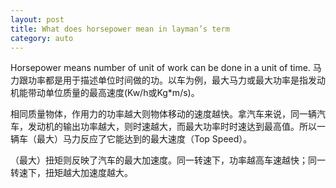 ```yaml
---  
layout: post  
title: What does horsepower mean in layman’s term  
category: auto  
---  
```


Horsepower means number of unit of work can be done in a unit of time. 马力跟功率都是用于描述单位时间做的功。以车为例，最大马力或最大功率是指发动机能带动单位质量的最高速度(Kw/h或Kg\*m/s)。

相同质量物体，作用力的功率越大则物体移动的速度越快。拿汽车来说，同一辆汽车，发动机的输出功率越大，则时速越大，而最大功率时时速达到最高值。所以一辆车（最大）马力反应了它能达到的最大速度（Top Speed）。

（最大）扭矩则反映了汽车的最大加速度。同一转速下，功率越高车速越快；同一转速下，扭矩越大加速度越大。
